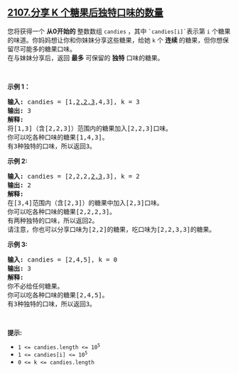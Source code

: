## [2107.分享 K 个糖果后独特口味的数量](https://leetcode.cn/problems/number-of-unique-flavors-after-sharing-k-candies/)
<p>您将获得一个 <strong>从0开始的</strong> 整数数组 <code>candies</code> ，其中 <code>`candies[i]`</code>表示第 <code>i</code> 个糖果的味道。你妈妈想让你和你妹妹分享这些糖果，给她 <code>k</code> 个 <strong>连续 </strong>的糖果，但你想保留尽可能多的糖果口味。<br />
在与妹妹分享后，返回 <strong>最多</strong> 可保留的 <strong>独特</strong> 口味的糖果。</p>

<p>&nbsp;</p>

<p><strong>示例 1：</strong></p>

<pre>
<strong>输入:</strong> candies = [1,<u>2,2,3</u>,4,3], k = 3
<strong>输出:</strong> 3
<strong>解释:</strong>
将[1,3]（含[2,2,3]）范围内的糖果加入[2,2,3]口味。
你可以吃各种口味的糖果[1,4,3]。
有3种独特的口味，所以返回3。
</pre>

<p><strong>示例 2:</strong></p>

<pre>
<strong>输入:</strong> candies = [2,2,2,<u>2,3</u>,3], k = 2
<strong>输出:</strong> 2
<strong>解释:</strong>
在[3,4]范围内（含[2,3]）的糖果中加入[2,3]口味。
你可以吃各种口味的糖果[2,2,2,3]。
有两种独特的口味，所以返回2。
请注意，你也可以分享口味为[2,2]的糖果，吃口味为[2,2,3,3]的糖果。
</pre>

<p><strong>示例 3:</strong></p>

<pre>
<strong>输入:</strong> candies = [2,4,5], k = 0
<strong>输出:</strong> 3
<strong>解释:</strong>
你不必给任何糖果。
你可以吃各种口味的糖果[2,4,5]。
有3种独特的口味，所以返回3。
</pre>

<p>&nbsp;</p>

<p><strong>提示:</strong></p>

<ul>
	<li><code>1 &lt;= candies.length &lt;= 10<sup>5</sup></code></li>
	<li><code>1 &lt;= candies[i] &lt;= 10<sup>5</sup></code></li>
	<li><code>0 &lt;= k &lt;= candies.length</code></li>
</ul>
